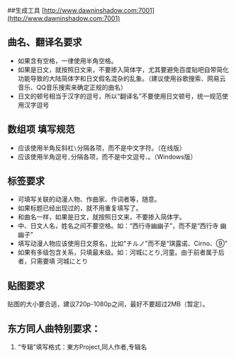 ##生成工具
[http://www.dawninshadow.com:7001](http://www.dawninshadow.com:7001)

## 曲名、翻译名要求

* 如果含有空格，一律使用半角空格。
* 如果是日文，就按照日文来，不要掺入简体字，尤其要避免百度贴吧自带简化功能导致的大陆简体字和日文假名混杂的乱象。（建议使用谷歌搜索、网易云音乐、QQ音乐搜索来确定正规的曲名）
* 日文的顿号相当于汉字的逗号，所以“翻译名”不要使用日文顿号，统一规范使用汉字逗号

## 数组项 填写规范

* 应该使用半角反斜杠`\`分隔各项，而不是中文字符。（在线版）
* 应该使用半角逗号`,`分隔各项，而不是中文逗号`，`。（Windows版）

## 标签要求

* 可填写关联的动漫人物、作曲家、作词者等，随意。
* 如果标题已经出现过的，就不用重复填写了。
* 和曲名一样，如果是日文，就按照日文来，不要掺入简体字。
* 中、日文人名，姓名之间不要空格。如：“西行寺幽幽子”，而不是“西行寺 幽幽子”
* 填写动漫人物应该使用日文原名，比如"チルノ"而不是“琪露诺、Cirno、⑨”
* 如果有多级包含关系，只填最末级。如：河城にとり,河童。由于前者属于后者，只需要填 河城にとり

## 贴图要求

贴图的大小要合适，建议720p-1080p之间，最好不要超过2MB（暂定）。

## 东方同人曲特别要求：
1. “专辑”填写格式：東方Project,同人作者,专辑名
